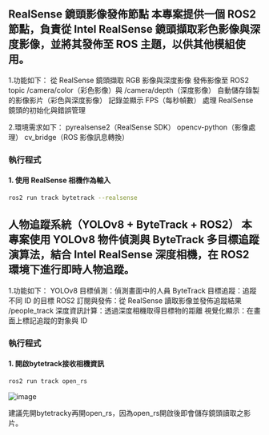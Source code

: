 **RealSense 鏡頭影像發佈節點**
本專案提供一個 ROS2 節點，負責從 Intel RealSense 鏡頭擷取彩色影像與深度影像，並將其發佈至 ROS 主題，以供其他模組使用。
-------------------------
1.功能如下：
從 RealSense 鏡頭擷取 RGB 影像與深度影像
發佈影像至 ROS2 topic /camera/color（彩色影像）與 /camera/depth（深度影像）
自動儲存錄製的影像影片（彩色與深度影像）
記錄並顯示 FPS（每秒幀數）
處理 RealSense 鏡頭的初始化與錯誤管理

2.環境需求如下：
pyrealsense2（RealSense SDK）
opencv-python（影像處理）
cv_bridge（ROS 影像訊息轉換）

### 執行程式
#### 1. 使用 RealSense 相機作為輸入
```bash
ros2 run track bytetrack --realsense
```




**人物追蹤系統（YOLOv8 + ByteTrack + ROS2）**
本專案使用 YOLOv8 物件偵測與 ByteTrack 多目標追蹤演算法，結合 Intel RealSense 深度相機，在 ROS2 環境下進行即時人物追蹤。
-------------------------
1.功能如下：
YOLOv8 目標偵測：偵測畫面中的人員
ByteTrack 目標追蹤：追蹤不同 ID 的目標
ROS2 訂閱與發佈：從 RealSense 讀取影像並發佈追蹤結果 /people_track
深度資訊計算：透過深度相機取得目標物的距離
視覺化顯示：在畫面上標記追蹤的對象與 ID

### 執行程式
#### 1. 開啟bytetrack接收相機資訊
```bash
ros2 run track open_rs
```

![image](https://github.com/user-attachments/assets/429db481-6f6d-4282-8508-e97589ff2f03)

建議先開bytetracky再開open_rs，因為open_rs開啟後即會儲存鏡頭讀取之影片。

